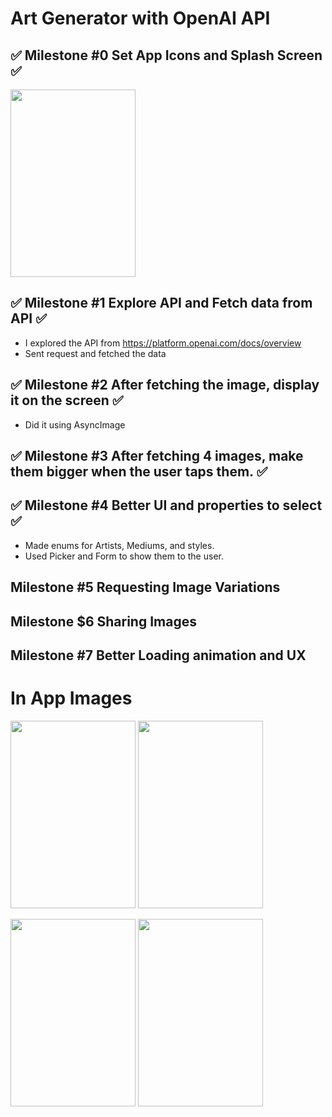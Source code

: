 # Art Generator with OpenAI API

## ✅ Milestone #0 Set App Icons and Splash Screen  ✅
<img src="https://github.com/cagrisayir/Art-Generator/assets/44059539/3c5a0b0e-8d15-4e9b-a25f-aea46979e14e" width="200" height="300" />

## ✅ Milestone #1 Explore API and Fetch data from API ✅
  * I explored the API from https://platform.openai.com/docs/overview
  * Sent request and fetched the data

## ✅ Milestone #2 After fetching the image, display it on the screen ✅
  * Did it using AsyncImage
    

## ✅ Milestone #3 After fetching 4 images, make them bigger when the user taps them. ✅

## ✅ Milestone #4 Better UI and properties to select ✅  
  * Made enums for Artists, Mediums, and styles.
  * Used Picker and Form to show them to the user.

## Milestone #5 Requesting Image Variations
## Milestone $6 Sharing Images 
## Milestone #7 Better Loading animation and UX


# In App Images 
<img src="https://github.com/cagrisayir/Art-Generator/assets/44059539/ac85f62a-2bdd-4572-b7cf-46d682dc4d43" width="200" height="300" />   <img src="https://github.com/cagrisayir/Art-Generator/assets/44059539/5710f500-fe47-402c-aa3f-b9edc66211e6" width="200" height="300" />

<img src="https://github.com/cagrisayir/Art-Generator/assets/44059539/4cda8d41-18f9-4e97-a85c-775ce487e949" width="200" height="300" />   <img src="https://github.com/cagrisayir/Art-Generator/assets/44059539/9096a651-5872-4573-97be-501ee789be70" width="200" height="300" />
